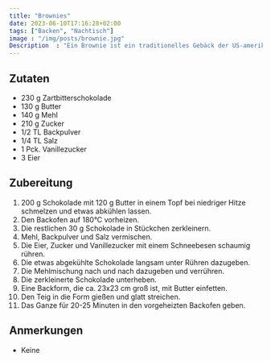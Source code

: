 ```yaml
---
title: "Brownies"
date: 2023-06-10T17:16:28+02:00
tags: ["Backen", "Nachtisch"]
image : "/img/posts/brownie.jpg"
Description  : "Ein Brownie ist ein traditionelles Gebäck der US-amerikanischen Küche und zeichnet sich durch sein weiches inneres aus."
---
```

## Zutaten
- 230 g Zartbitterschokolade
- 130 g Butter
- 140 g Mehl
- 210 g Zucker
- 1/2 TL Backpulver
- 1/4 TL Salz
- 1 Pck. Vanillezucker
- 3 Eier

## Zubereitung
1. 200 g Schokolade mit 120 g Butter in einem Topf bei niedriger Hitze schmelzen und etwas abkühlen lassen.
2. Den Backofen auf 180°C vorheizen.
3. Die restlichen 30 g Schokolade in Stückchen zerkleinern.
4. Mehl, Backpulver und Salz vermischen.
5. Die Eier, Zucker und Vanillezucker mit einem Schneebesen schaumig rühren.
6. Die etwas abgekühlte Schokolade langsam unter Rühren dazugeben.
7. Die Mehlmischung nach und nach dazugeben und verrühren.
8. Die zerkleinerte Schokolade unterheben.
9. Eine Backform, die ca. 23x23 cm groß ist, mit Butter einfetten.
10. Den Teig in die Form gießen und glatt streichen.
11. Das Ganze für 20-25 Minuten in den vorgeheizten Backofen geben.

## Anmerkungen
- Keine

